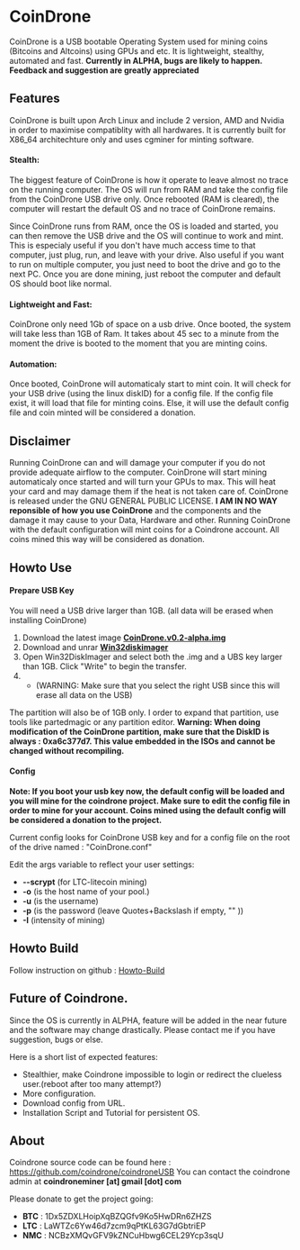 CoinDrone
===

CoinDrone is a USB bootable Operating System used for mining coins (Bitcoins and Altcoins) using GPUs and etc. It is lightweight, stealthy, automated and fast.
**Currently in ALPHA, bugs are likely to happen. Feedback and suggestion are greatly appreciated**

## Features
CoinDrone is built upon Arch Linux and include 2 version, AMD and Nvidia in order to maximise compatiblity with all hardwares. It is currently built for X86_64 architechture only and uses cgminer for minting software.

#### Stealth:
The biggest feature of CoinDrone is how it operate to leave almost no trace on the running computer. The OS will run from RAM and take the config file from the CoinDrone USB drive only. Once rebooted (RAM is cleared), the computer will restart the default OS and no trace of CoinDrone remains.

Since CoinDrone runs from RAM, once the OS is loaded and started, you can then remove the USB drive and the OS will continue to work and mint. This is especialy useful if you don't have much access time to that computer, just plug, run, and leave with your drive. Also useful if you want to run on multiple computer, you just need to boot the drive and go to the next PC. Once you are done mining, just reboot the computer and default OS should boot like normal.

#### Lightweight and Fast:
CoinDrone only need 1Gb of space on a usb drive. Once booted, the system will take less than 1GB of Ram. 
It takes about 45 sec to a minute from the moment the drive is booted to the moment that you are minting coins.

#### Automation:
Once booted, CoinDrone will automaticaly start to mint coin. It will check for your USB drive (using the linux diskID) for a config file. If the config file exist, it will load that file for minting coins. Else, it will use the default config file and coin minted will be considered a donation. 

## Disclaimer
Running CoinDrone can and will damage your computer if you do not provide adequate airflow to the computer. CoinDrone will start mining automaticaly once started and will turn your GPUs to max. This will heat your card and may damage them if the heat is not taken care of. 
CoinDrone is released under the GNU GENERAL PUBLIC LICENSE. **I AM IN NO WAY reponsible of how you use CoinDrone** and the components and the damage it may cause to your Data, Hardware and other.
Running CoinDrone with the default configuration will mint coins for a Coindrone account. All coins mined this way will be considered as donation.

## Howto Use
#### Prepare USB Key
You will need a USB drive larger than 1GB. (all data will be erased when installing CoinDrone)

1. Download the latest image **[CoinDrone.v0.2-alpha.img](https://s3.amazonaws.com/coindrone/dist/CoinDrone.v0.2-alpha.img)** 
2. Download and unrar **[Win32diskimager](http://sourceforge.net/projects/win32diskimager/)**
3. Open Win32DiskImager and select both the .img and a UBS key larger than 1GB. Click "Write" to begin the transfer.
4. * (WARNING: Make sure that you select the right USB since this will erase all data on the USB)

The partition will also be of 1GB only. I order to expand that partition, use tools like partedmagic or any partition editor. **Warning: When doing modification of the CoinDrone partition, make sure that the DiskID is always : 0xa6c377d7. This value embedded in the ISOs and cannot be changed without recompiling.**

#### Config
**Note: If you boot your usb key now, the default config will be loaded and you will mine for the coindrone project. Make sure to edit the config file in order to mine for your account. Coins mined using the default config will be considered a donation to the project.**

Current config looks for CoinDrone USB key and for a config file on the root of the drive named : "CoinDrone.conf"

Edit the args variable to reflect your user settings:

* **--scrypt** (for LTC-litecoin mining)
* **-o** (is the host name of your pool.)
* **-u** (is the username)
* **-p** (is the password (leave Quotes+Backslash if empty, \"\" ))
* **-I** (intensity of mining)

## Howto Build
Follow instruction on github : [Howto-Build](https://github.com/coindrone/coindroneUSB/wiki/Howto-Build)

## Future of Coindrone.
Since the OS is currently in ALPHA, feature will be added in the near future and the software may change drastically. Please contact me if you have suggestion, bugs or else.

Here is a short list of expected features:
* Stealthier, make Coindrone impossible to login or redirect the clueless user.(reboot after too many attempt?)
* More configuration. 
* Download config from URL.
* Installation Script and Tutorial for persistent OS.

## About
Coindrone source code can be found here : https://github.com/coindrone/coindroneUSB
You can contact the coindrone admin at **coindroneminer [at] gmail [dot] com**

Please donate to get the project going:

* **BTC** : 1Dx5ZDXLHoipXqBZQGfv9Ko5HwDRn6ZHZS
* **LTC** : LaWTZc6Yw46d7zcm9qPtKL63G7dGbtriEP
* **NMC** : NCBzXMQvGFV9kZNCuHbwg6CEL29Ycp3sqU

